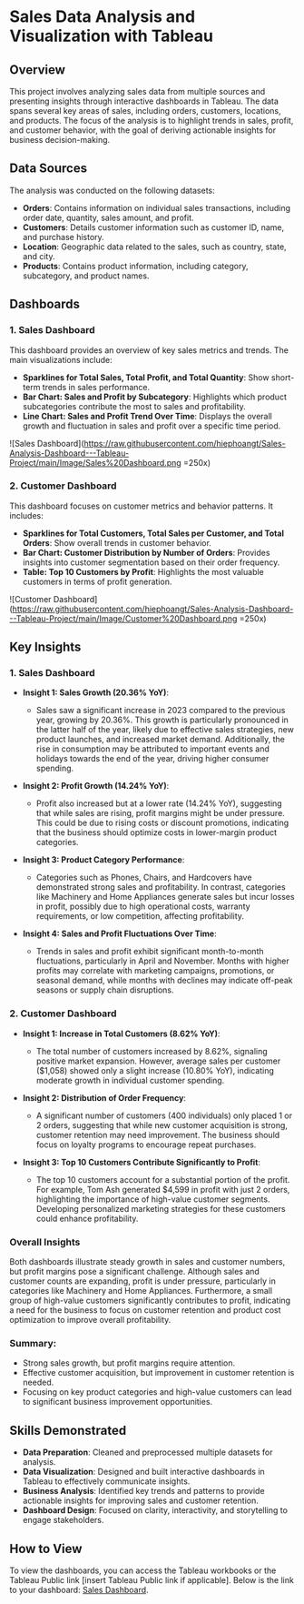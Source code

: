 # Sales Data Analysis and Visualization with Tableau

## Overview

This project involves analyzing sales data from multiple sources and presenting insights through interactive dashboards in Tableau. The data spans several key areas of sales, including orders, customers, locations, and products. The focus of the analysis is to highlight trends in sales, profit, and customer behavior, with the goal of deriving actionable insights for business decision-making.

## Data Sources

The analysis was conducted on the following datasets:
- **Orders**: Contains information on individual sales transactions, including order date, quantity, sales amount, and profit.
- **Customers**: Details customer information such as customer ID, name, and purchase history.
- **Location**: Geographic data related to the sales, such as country, state, and city.
- **Products**: Contains product information, including category, subcategory, and product names.

## Dashboards

### 1. Sales Dashboard
This dashboard provides an overview of key sales metrics and trends. The main visualizations include:
- **Sparklines for Total Sales, Total Profit, and Total Quantity**: Show short-term trends in sales performance.
- **Bar Chart: Sales and Profit by Subcategory**: Highlights which product subcategories contribute the most to sales and profitability.
- **Line Chart: Sales and Profit Trend Over Time**: Displays the overall growth and fluctuation in sales and profit over a specific time period.

![Sales Dashboard](https://raw.githubusercontent.com/hiephoangt/Sales-Analysis-Dashboard---Tableau-Project/main/Image/Sales%20Dashboard.png =250x)

### 2. Customer Dashboard
This dashboard focuses on customer metrics and behavior patterns. It includes:
- **Sparklines for Total Customers, Total Sales per Customer, and Total Orders**: Show overall trends in customer behavior.
- **Bar Chart: Customer Distribution by Number of Orders**: Provides insights into customer segmentation based on their order frequency.
- **Table: Top 10 Customers by Profit**: Highlights the most valuable customers in terms of profit generation.

![Customer Dashboard](https://raw.githubusercontent.com/hiephoangt/Sales-Analysis-Dashboard---Tableau-Project/main/Image/Customer%20Dashboard.png =250x)

## Key Insights

### 1. Sales Dashboard
- **Insight 1: Sales Growth (20.36% YoY)**: 
  - Sales saw a significant increase in 2023 compared to the previous year, growing by 20.36%. This growth is particularly pronounced in the latter half of the year, likely due to effective sales strategies, new product launches, and increased market demand. Additionally, the rise in consumption may be attributed to important events and holidays towards the end of the year, driving higher consumer spending.
    
- **Insight 2: Profit Growth (14.24% YoY)**: 
  - Profit also increased but at a lower rate (14.24% YoY), suggesting that while sales are rising, profit margins might be under pressure. This could be due to rising costs or discount promotions, indicating that the business should optimize costs in lower-margin product categories.
  
- **Insight 3: Product Category Performance**: 
  - Categories such as Phones, Chairs, and Hardcovers have demonstrated strong sales and profitability. In contrast, categories like Machinery and Home Appliances generate sales but incur losses in profit, possibly due to high operational costs, warranty requirements, or low competition, affecting profitability.
  
- **Insight 4: Sales and Profit Fluctuations Over Time**: 
  - Trends in sales and profit exhibit significant month-to-month fluctuations, particularly in April and November. Months with higher profits may correlate with marketing campaigns, promotions, or seasonal demand, while months with declines may indicate off-peak seasons or supply chain disruptions.

### 2. Customer Dashboard
- **Insight 1: Increase in Total Customers (8.62% YoY)**: 
  - The total number of customers increased by 8.62%, signaling positive market expansion. However, average sales per customer ($1,058) showed only a slight increase (10.80% YoY), indicating moderate growth in individual customer spending.
  
- **Insight 2: Distribution of Order Frequency**: 
  - A significant number of customers (400 individuals) only placed 1 or 2 orders, suggesting that while new customer acquisition is strong, customer retention may need improvement. The business should focus on loyalty programs to encourage repeat purchases.
  
- **Insight 3: Top 10 Customers Contribute Significantly to Profit**: 
  - The top 10 customers account for a substantial portion of the profit. For example, Tom Ash generated $4,599 in profit with just 2 orders, highlighting the importance of high-value customer segments. Developing personalized marketing strategies for these customers could enhance profitability.

### Overall Insights
Both dashboards illustrate steady growth in sales and customer numbers, but profit margins pose a significant challenge. Although sales and customer counts are expanding, profit is under pressure, particularly in categories like Machinery and Home Appliances. Furthermore, a small group of high-value customers significantly contributes to profit, indicating a need for the business to focus on customer retention and product cost optimization to improve overall profitability.

### Summary:
- Strong sales growth, but profit margins require attention.
- Effective customer acquisition, but improvement in customer retention is needed.
- Focusing on key product categories and high-value customers can lead to significant business improvement opportunities.

## Skills Demonstrated
- **Data Preparation**: Cleaned and preprocessed multiple datasets for analysis.
- **Data Visualization**: Designed and built interactive dashboards in Tableau to effectively communicate insights.
- **Business Analysis**: Identified key trends and patterns to provide actionable insights for improving sales and customer retention.
- **Dashboard Design**: Focused on clarity, interactivity, and storytelling to engage stakeholders.

## How to View
To view the dashboards, you can access the Tableau workbooks or the Tableau Public link [insert Tableau Public link if applicable]. Below is the link to your dashboard: [Sales Dashboard](https://github.com/hiephoangt/Sales-Analysis-Dashboard---Tableau-Project/blob/main/Sales%20Dashboard.twb).
